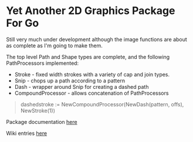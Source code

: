 # Yet Another 2D Graphics Package For Go

Still very much under development although the image functions are about as complete as I'm going to make them.

The top level Path and Shape types are complete, and the following PathProcessors implemented:
- Stroke - fixed width strokes with a variety of cap and join types.
- Snip - chops up a path according to a pattern
- Dash - wrapper around Snip for creating a dashed path
- CompoundProcessor - allows concatenation of PathProcessors
> dashedstroke := NewCompoundProcessor(NewDash(pattern, offs), NewStroke(1))

Package documentation [here](https://pkg.go.dev/github.com/jphsd/graphics2d)

Wiki entries [here](https://github.com/jphsd/graphics2d/wiki)
